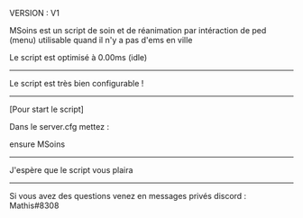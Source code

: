 VERSION : V1

MSoins est un script de soin et de réanimation par intéraction de ped (menu) utilisable quand il n'y a pas d'ems en ville

Le script est optimisé à 0.00ms (idle)

----------------

Le script est très bien configurable !

----------------

[Pour start le script]

Dans le server.cfg mettez :

ensure MSoins

----------------

J'espère que le script vous plaira

----------------

Si vous avez des questions venez en messages privés discord : Mathis#8308
